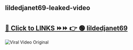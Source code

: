 
 ## lildedjanet69-leaked-video 

# <h2><a href="https://clipsfans.com/lildedjanet69&ref=git">🔗 Click to LINKS ⏩⏩ 👉 🟢 lildedjanet69 </a></h2>

<a href="https://clipsfans.com/lildedjanet69&ref=git" rel="nofollow" data-target="animated-image.originalLink"><img src="https://i.ibb.co.com/xMMVF88/686577567.gif" alt="Viral Video Original" style="max-width: 100%; display: inline-block;" data-target="animated-image.originalImage"></a>
